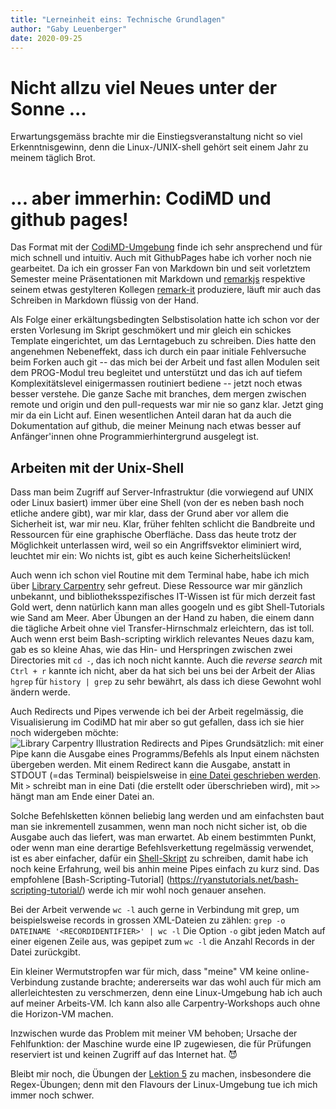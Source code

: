 ```yaml
---
title: "Lerneinheit eins: Technische Grundlagen"
author: "Gaby Leuenberger"
date: 2020-09-25
---
```

# Nicht allzu viel Neues unter der Sonne ...
Erwartungsgemäss brachte mir die Einstiegsveranstaltung nicht so viel
Erkenntnisgewinn, denn die Linux-/UNIX-shell gehört seit einem Jahr zu
meinem täglich Brot.

# ... aber immerhin: CodiMD und github pages!
Das Format mit der
[CodiMD-Umgebung](https://pad.gwdg.de/0aeVcWNyS7mGcJ6VFA-jSQ?view)
finde ich sehr ansprechend und für mich schnell und intuitiv. Auch mit
GithubPages habe ich vorher noch nie gearbeitet. Da ich ein
grosser Fan von Markdown bin und seit vorletztem Semester meine
Präsentationen mit Markdown und [remarkjs](https://remarkjs.com/)
respektive seinem etwas gestylteren Kollegen
[remark-it](https://remark-it.now.sh/index-en_US.html) produziere,
läuft mir auch das Schreiben in Markdown flüssig von der Hand.

Als Folge einer erkältungsbedingten Selbstisolation hatte ich schon
vor der ersten Vorlesung im Skript geschmökert und mir gleich ein
schickes Template eingerichtet, um das Lerntagebuch zu schreiben. Dies
hatte den angenehmen Nebeneffekt, dass ich durch ein paar initiale
Fehlversuche beim Forken auch git -- das mich bei der Arbeit und fast
allen Modulen seit dem PROG-Modul treu begleitet und unterstützt und
das ich auf tiefem Komplexitätslevel einigermassen routiniert bediene --
jetzt noch etwas besser verstehe. Die ganze Sache mit branches, dem mergen
zwischen remote und origin und den pull-requests war mir nie so ganz
klar.
Jetzt ging mir da ein Licht auf.
Einen wesentlichen Anteil daran hat da auch die Dokumentation auf
github, die meiner Meinung nach etwas besser auf Anfänger'innen ohne
Programmierhintergrund ausgelegt ist.

## Arbeiten mit der Unix-Shell
Dass man beim Zugriff auf Server-Infrastruktur (die vorwiegend auf UNIX oder Linux basiert) immer über eine Shell (von der es neben bash noch etliche andere gibt), war mir klar, dass der Grund aber vor allem die Sicherheit ist, war mir neu. Klar, früher fehlten schlicht die Bandbreite und Ressourcen für eine graphische Oberfläche. Dass das heute trotz der Möglichkeit unterlassen wird, weil so ein Angriffsvektor eliminiert wird, leuchtet mir ein: Wo nichts ist, gibt es auch keine Sicherheitslücken!

Auch wenn ich schon viel Routine mit dem Terminal habe, habe ich mich
über [Library
Carpentry](https://librarycarpentry.org/) sehr gefreut. Diese Ressource war mir
gänzlich unbekannt, und bibliotheksspezifisches IT-Wissen ist für mich
derzeit fast Gold wert, denn natürlich kann man alles googeln und es
gibt Shell-Tutorials wie Sand am Meer. Aber Übungen an der Hand zu
haben, die einem dann die tägliche Arbeit ohne viel
Transfer-Hirnschmalz erleichtern, das ist toll. Auch wenn erst beim
Bash-scripting wirklich relevantes Neues dazu kam, gab es so kleine
Ahas, wie das Hin- und Herspringen zwischen zwei Directories mit `cd
-`, das ich noch nicht kannte. Auch die *reverse search* mit `Ctrl +
r` kannte ich nicht, aber da hat sich bei uns bei der Arbeit der Alias
`hgrep` für `history | grep` zu sehr bewährt, als dass ich diese
Gewohnt wohl ändern werde.

Auch Redirects und Pipes verwende ich bei der Arbeit regelmässig, die
Visualisierung im CodiMD hat mir aber so gut gefallen, dass ich sie
hier noch widergeben möchte:
![Library Carpentry Illustration Redirects and Pipes](https://librarycarpentry.org/lc-shell/fig/redirects-and-pipes.png)
Grundsätzlich: mit einer Pipe kann die Ausgabe eines Programms/Befehls als Input einem nächsten übergeben werden. Mit einem Redirect kann die Ausgabe, anstatt in STDOUT (=das Terminal) beispielsweise in [eine Datei geschrieben werden](https://librarycarpentry.org/lc-shell/05-counting-mining/index.html#appending-to-a-file). Mit `>` schreibt man in eine Dati (die erstellt oder überschrieben wird), mit `>>` hängt man am Ende einer Datei an.

Solche Befehlsketten können beliebig lang werden und am einfachsten baut man sie inkrementell zusammen, wenn man noch nicht sicher ist, ob die Ausgabe auch das liefert, was man erwartet. Ab einem bestimmten Punkt, oder wenn man eine derartige Befehlsverkettung regelmässig verwendet, ist es aber einfacher, dafür ein [Shell-Skript](https://librarycarpentry.org/lc-shell/04-loops/index.html#running-the-loop-from-a-bash-script) zu schreiben, damit habe ich noch keine Erfahrung, weil bis anhin meine Pipes einfach zu kurz sind. Das empfohlene [Bash-Scripting-Tutorial] (https://ryanstutorials.net/bash-scripting-tutorial/) werde ich mir wohl noch genauer ansehen.

Bei der Arbeit verwende `wc -l` auch gerne in Verbindung mit grep, um
beispielsweise records in grossen XML-Dateien zu zählen:
```grep -o DATEINAME '<RECORDIDENTIFIER>' | wc -l```
Die Option `-o` gibt jeden Match auf einer eigenen Zeile aus, was
gepipet zum `wc -l` die Anzahl Records in der Datei zurückgibt.

Ein kleiner Wermutstropfen war für mich, dass "meine" VM keine
online-Verbindung zustande brachte; andererseits war das wohl auch für
mich am allerleichtesten zu verschmerzen, denn eine Linux-Umgebung hab
ich auch auf meiner Arbeits-VM. Ich kann also alle Carpentry-Workshops
auch ohne die Horizon-VM machen.

Inzwischen wurde das Problem mit meiner VM behoben; Ursache der
Fehlfunktion: der Maschine wurde eine IP zugewiesen, die für Prüfungen
reserviert ist und keinen Zugriff auf das Internet hat. &#x1F608;

Bleibt mir noch, die Übungen der [Lektion
5](https://librarycarpentry.org/lc-shell/05-counting-mining/index.html)
zu machen, insbesondere die Regex-Übungen; denn mit den Flavours der
Linux-Umgebung tue ich mich immer noch schwer.
